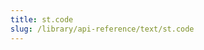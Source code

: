 ```yaml
---
title: st.code
slug: /library/api-reference/text/st.code
---
```


<Autofunction function="streamlit.code" />